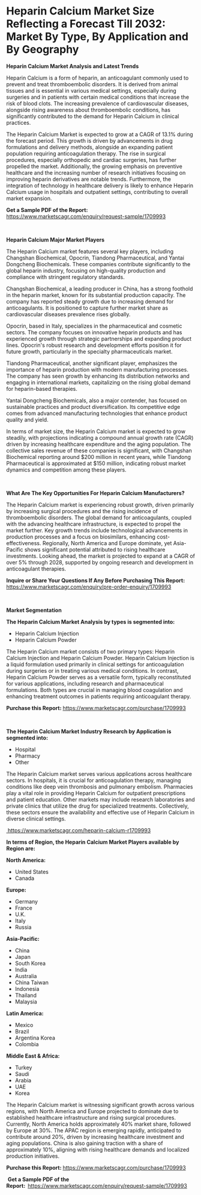 <p><h1>Heparin Calcium Market Size Reflecting a Forecast Till 2032: Market By Type, By Application and By Geography</h1></p><p><strong>Heparin Calcium Market Analysis and Latest Trends</strong></p>
<p><p>Heparin Calcium is a form of heparin, an anticoagulant commonly used to prevent and treat thromboembolic disorders. It is derived from animal tissues and is essential in various medical settings, especially during surgeries and in patients with certain medical conditions that increase the risk of blood clots. The increasing prevalence of cardiovascular diseases, alongside rising awareness about thromboembolic conditions, has significantly contributed to the demand for Heparin Calcium in clinical practices.</p><p>The Heparin Calcium Market is expected to grow at a CAGR of 13.1% during the forecast period. This growth is driven by advancements in drug formulations and delivery methods, alongside an expanding patient population requiring anticoagulation therapy. The rise in surgical procedures, especially orthopedic and cardiac surgeries, has further propelled the market. Additionally, the growing emphasis on preventive healthcare and the increasing number of research initiatives focusing on improving heparin derivatives are notable trends. Furthermore, the integration of technology in healthcare delivery is likely to enhance Heparin Calcium usage in hospitals and outpatient settings, contributing to overall market expansion.</p></p>
<p><strong>Get a Sample PDF of the Report:&nbsp;</strong> <a href="https://www.marketscagr.com/enquiry/request-sample/1709993?utm_campaign=2467&utm_medium=2&utm_source=Github&utm_content=ia&utm_term=19042025&utm_id=heparin-calcium">https://www.marketscagr.com/enquiry/request-sample/1709993</a></p>
<p>&nbsp;</p>
<p><strong>Heparin Calcium Major Market Players</strong></p>
<p><p>The Heparin Calcium market features several key players, including Changshan Biochemical, Opocrin, Tiandong Pharmaceutical, and Yantai Dongcheng Biochemicals. These companies contribute significantly to the global heparin industry, focusing on high-quality production and compliance with stringent regulatory standards.</p><p>Changshan Biochemical, a leading producer in China, has a strong foothold in the heparin market, known for its substantial production capacity. The company has reported steady growth due to increasing demand for anticoagulants. It is positioned to capture further market share as cardiovascular diseases prevalence rises globally.</p><p>Opocrin, based in Italy, specializes in the pharmaceutical and cosmetic sectors. The company focuses on innovative heparin products and has experienced growth through strategic partnerships and expanding product lines. Opocrin's robust research and development efforts position it for future growth, particularly in the specialty pharmaceuticals market.</p><p>Tiandong Pharmaceutical, another significant player, emphasizes the importance of heparin production with modern manufacturing processes. The company has seen growth by enhancing its distribution networks and engaging in international markets, capitalizing on the rising global demand for heparin-based therapies.</p><p>Yantai Dongcheng Biochemicals, also a major contender, has focused on sustainable practices and product diversification. Its competitive edge comes from advanced manufacturing technologies that enhance product quality and yield.</p><p>In terms of market size, the Heparin Calcium market is expected to grow steadily, with projections indicating a compound annual growth rate (CAGR) driven by increasing healthcare expenditure and the aging population. The collective sales revenue of these companies is significant, with Changshan Biochemical reporting around $200 million in recent years, while Tiandong Pharmaceutical is approximated at $150 million, indicating robust market dynamics and competition among these players.</p></p>
<p>&nbsp;</p>
<p><strong>What Are The Key Opportunities For Heparin Calcium Manufacturers?</strong></p>
<p><p>The Heparin Calcium market is experiencing robust growth, driven primarily by increasing surgical procedures and the rising incidence of thromboembolic disorders. The global demand for anticoagulants, coupled with the advancing healthcare infrastructure, is expected to propel the market further. Key growth trends include technological advancements in production processes and a focus on biosimilars, enhancing cost-effectiveness. Regionally, North America and Europe dominate, yet Asia-Pacific shows significant potential attributed to rising healthcare investments. Looking ahead, the market is projected to expand at a CAGR of over 5% through 2028, supported by ongoing research and development in anticoagulant therapies.</p></p>
<p><strong>Inquire or Share Your Questions If Any Before Purchasing This Report:</strong> <a href="https://www.marketscagr.com/enquiry/pre-order-enquiry/1709993?utm_campaign=2467&utm_medium=2&utm_source=Github&utm_content=ia&utm_term=19042025&utm_id=heparin-calcium">https://www.marketscagr.com/enquiry/pre-order-enquiry/1709993</a></p>
<p>&nbsp;</p>
<p><strong>Market Segmentation</strong></p>
<p><strong>The Heparin Calcium Market Analysis by types is segmented into:</strong></p>
<p><ul><li>Heparin Calcium Injection</li><li>Heparin Calcium Powder</li></ul></p>
<p><p>The Heparin Calcium market consists of two primary types: Heparin Calcium Injection and Heparin Calcium Powder. Heparin Calcium Injection is a liquid formulation used primarily in clinical settings for anticoagulation during surgeries or in treating various medical conditions. In contrast, Heparin Calcium Powder serves as a versatile form, typically reconstituted for various applications, including research and pharmaceutical formulations. Both types are crucial in managing blood coagulation and enhancing treatment outcomes in patients requiring anticoagulant therapy.</p></p>
<p><strong>Purchase this Report:&nbsp;</strong><a href="https://www.marketscagr.com/purchase/1709993?utm_campaign=2467&utm_medium=2&utm_source=Github&utm_content=ia&utm_term=19042025&utm_id=heparin-calcium">https://www.marketscagr.com/purchase/1709993</a></p>
<p>&nbsp;</p>
<p><strong>The Heparin Calcium Market Industry Research by Application is segmented into:</strong></p>
<p><ul><li>Hospital</li><li>Pharmacy</li><li>Other</li></ul></p>
<p><p>The Heparin Calcium market serves various applications across healthcare sectors. In hospitals, it is crucial for anticoagulation therapy, managing conditions like deep vein thrombosis and pulmonary embolism. Pharmacies play a vital role in providing Heparin Calcium for outpatient prescriptions and patient education. Other markets may include research laboratories and private clinics that utilize the drug for specialized treatments. Collectively, these sectors ensure the availability and effective use of Heparin Calcium in diverse clinical settings.</p></p>
<p><a href="https://www.marketscagr.com/heparin-calcium-r1709993?utm_campaign=2467&utm_medium=2&utm_source=Github&utm_content=ia&utm_term=19042025&utm_id=heparin-calcium">&nbsp;https://www.marketscagr.com/heparin-calcium-r1709993</a></p>
<p><strong>In terms of Region, the Heparin Calcium Market Players available by Region are:</strong></p>
<p>
    <p> <strong> North America: </strong>
        <ul>
            <li>United States</li>
            <li>Canada</li>
        </ul>
        </p> 
    <p> <strong> Europe: </strong>
        <ul>
            <li>Germany</li>
            <li>France</li>
            <li>U.K.</li>
            <li>Italy</li>
            <li>Russia</li>
        </ul>
        </p> 
    <p> <strong> Asia-Pacific: </strong>
        <ul>
            <li>China</li>
            <li>Japan</li>
            <li>South Korea</li>
            <li>India</li>
            <li>Australia</li>
            <li>China Taiwan</li>
            <li>Indonesia</li>
            <li>Thailand</li>
            <li>Malaysia</li>
        </ul>
        </p> 
    <p> <strong> Latin America: </strong>
        <ul>
            <li>Mexico</li>
            <li>Brazil</li>
            <li>Argentina Korea</li>
            <li>Colombia</li>
        </ul>
        </p> 
    <p> <strong> Middle East & Africa: </strong>
        <ul>
            <li>Turkey</li>
            <li>Saudi</li>
            <li>Arabia</li>
            <li>UAE</li>
            <li>Korea</li>
        </ul>
    </p>
    </p>
<p><p>The Heparin Calcium market is witnessing significant growth across various regions, with North America and Europe projected to dominate due to established healthcare infrastructure and rising surgical procedures. Currently, North America holds approximately 40% market share, followed by Europe at 30%. The APAC region is emerging rapidly, anticipated to contribute around 20%, driven by increasing healthcare investment and aging populations. China is also gaining traction with a share of approximately 10%, aligning with rising healthcare demands and localized production initiatives.</p></p>
<p><strong>Purchase this Report: </strong><a href="https://www.marketscagr.com/purchase/1709993?utm_campaign=2467&utm_medium=2&utm_source=Github&utm_content=ia&utm_term=19042025&utm_id=heparin-calcium">https://www.marketscagr.com/purchase/1709993</a></p>
<p>&nbsp;<strong>Get a Sample PDF of the Report:&nbsp;&nbsp;</strong><a href="https://www.marketscagr.com/enquiry/request-sample/1709993?utm_campaign=2467&utm_medium=2&utm_source=Github&utm_content=ia&utm_term=19042025&utm_id=heparin-calcium">https://www.marketscagr.com/enquiry/request-sample/1709993</a></p>
<p><strong></strong></p>
<p><p></p><p></p><p></p></p>
